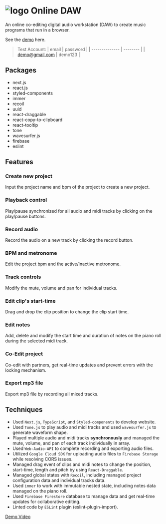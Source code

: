 # ![logo]() Online DAW

An online co-editing digital audio workstation (DAW) to create music programs that run in a browser.

See the [demo](https://online-daw.vercel.app/) here.

> Test Account:
> | email | password |
> | -------------- | -------- |
> | demo@gmail.com | demo123 |

## Packages

- next.js
- react.js
- styled-components
- immer
- recoil
- uuid
- react-draggable
- react-copy-to-clipboard
- react-tooltip
- tone
- wavesurfer.js
- firebase
- eslint

## Features

### Create new project

Input the project name and bpm of the project to create a new project.

### Playback control

Play/pause synchronized for all audio and midi tracks by clicking on the play/pause buttons.

### Record audio

Record the audio on a new track by clicking the record button.

### BPM and metronome

Edit the project bpm and the active/inactive metronome.

### Track controls

Modify the mute, volume and pan for individual tracks.

### Edit clip's start-time

Drag and drop the clip position to change the clip start time.

### Edit notes

Add, delete and modify the start time and duration of notes on the piano roll during the selected midi track.

### Co-Edit project

Co-edit with partners, get real-time updates and prevent errors with the locking mechanism.

### Export mp3 file

Export mp3 file by recording all mixed tracks.

## Techniques

- Used `Next.js`, `TypeScript`, and `Styled-components` to develop website.
- Used `Tone.js` to play audio and midi tracks and used `wavesurfer.js` to generate waveform shape.
- Played multiple audio and midi tracks **synchronously** and managed the mute, volume, and pan of each track individually in array.
- Used `Web-Audio-API` to complete recording and exporting audio files.
- Utilized `Google Cloud SDK` for uploading audio files to `Firebase Storage` while resolving CORS issues.
- Managed drag event of clips and midi notes to change the position, start-time, length and pitch by using `React-Draggable`.
- Managed global states with `Recoil`, including managed project configuration data and individual tracks data.
- Used `immer` to work with immutable nested state, including notes data managed on the piano roll.
- Used `Firebase Firestore` database to manage data and get real-time updates for collaborative editing.
- Linted code by `ESLint` plugin (eslint-plugin-import).

[Demo Video](https://drive.google.com/file/d/1hET26_-dKTYHH8to3_Te5nCQP39h2OMR/view?usp=share_link)
